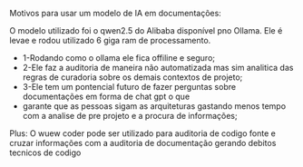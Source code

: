 Motivos para usar um modelo de IA em documentações:

O modelo utilizado foi o qwen2.5 do Alibaba disponível pno Ollama. Ele é levae e rodou utilizado 6 giga ram de processamento.

 - 1-Rodando como o ollama ele fica offiline e seguro;
 - 2-Ele faz a auditoria de maneira não automatizada mas sim analitica das regras de curadoria sobre os demais contextos de projeto;
 - 3-Ele tem um pontencial futuro de fazer perguntas sobre documentações em forma de chat gpt o que
 - garante que as pessoas sigam as arquiteturas gastando menos tempo com a analise de pre projeto e a procura de informações;

Plus: O wuew coder pode ser utilizado para auditoria de codigo fonte e cruzar informações com a auditoria de documentação gerando debitos tecnicos de codigo
